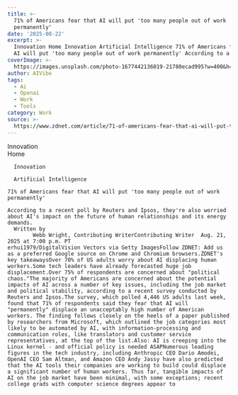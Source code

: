 ```yaml
---
title: >-
  71% of Americans fear that AI will put 'too many people out of work
  permanently'
date: '2025-08-22'
excerpt: >-
  Innovation Home Innovation Artificial Intelligence 71% of Americans fear that
  AI will put 'too many people out of work permanently' According to a rec...
coverImage: >-
  https://images.unsplash.com/photo-1677442136019-21780ecad995?w=400&h=200&fit=crop&auto=format
author: AIVibe
tags:
  - Ai
  - Openai
  - Work
  - Tools
category: Work
source: >-
  https://www.zdnet.com/article/71-of-americans-fear-that-ai-will-put-too-many-people-out-of-work-permanently/
---
```

Innovation      
      Home
    
      Innovation
    
      Artificial Intelligence
       
    71% of Americans fear that AI will put 'too many people out of work permanently'
     
    According to a recent poll by Reuters and Ipsos, they're also worried about AI's impact on the future of human relationships and its energy demands.
      Written by 
            Webb Wright, Contributing WriterContributing Writer  Aug. 21, 2025 at 7:00 p.m. PT                            erhui1979/DigitalVision Vectors via Getty ImagesFollow ZDNET: Add us as a preferred Google source on Chrome and Chromium browsers.ZDNET's key takeawaysOver 70% of US adults worry about AI displacing human workers.Some tech leaders have already forecasted huge job displacement.Over 75% of respondents are concerned about "political chaos."The majority of Americans are concerned about the potential impacts of AI across a number of key issues, including the job market and political stability, according to a recent survey conducted by Reuters and Ipsos.The survey, which polled 4,446 US adults last week, found that 71% of respondents said they fear that AI will "permanently" displace an unacceptably high number of American workers. The finding follows closely on the heels of a paper published by researchers from Microsoft, which outlined the job categories most likely to be automated by AI, with information-processing and communication roles, like translators and customer service representatives, at the top of the list.Also: AI is creeping into the Linux kernel - and official policy is needed ASAPNumerous leading figures in the tech industry, including Anthropic CEO Dario Amodei, OpenAI CEO Sam Altman, and Amazon CEO Andy Jassy have also predicted that the AI tools their companies are working to build could displace a significant number of human workers. Thus far, tangible impacts of AI on the job market have been minimal, with some exceptions; recent college grads with computer science degrees appear to
